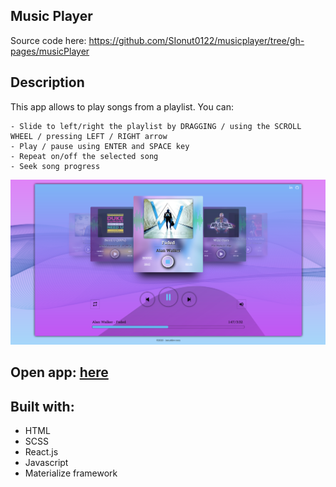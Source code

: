 ## Music Player

Source code here: https://github.com/SIonut0122/musicplayer/tree/gh-pages/musicPlayer

## Description
  This app allows to play songs from a playlist. You can:

	- Slide to left/right the playlist by DRAGGING / using the SCROLL WHEEL / pressing LEFT / RIGHT arrow
	- Play / pause using ENTER and SPACE key
	- Repeat on/off the selected song
	- Seek song progress

![alt text](https://raw.githubusercontent.com/SIonut0122/musicplayer/gh-pages/static/media/gitHub_img.png)

## Open app: [here](https://sionut0122.github.io/musicplayer/)

## Built with:

- HTML 
- SCSS
- React.js
- Javascript
- Materialize framework

